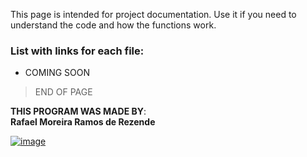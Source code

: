 This page is intended for project documentation. Use it if you need to understand the code and how the functions work.<br>
### List with links for each file:<br>
- COMING SOON [](https://upraggy.github.io/FOOD_DEV/Documentation/CRUD_DATA)

> END OF PAGE
   


**THIS PROGRAM WAS MADE BY**:<br>
**Rafael Moreira Ramos de Rezende** 

 [![image](https://user-images.githubusercontent.com/100146657/159492505-d6134d9b-7d19-43ee-9e30-72be719d69f4.png)](https://www.linkedin.com/in/rafael-moreira-ramos-de-rezende-16420b21b/)
